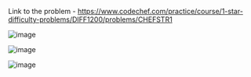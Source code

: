 Link to the problem - https://www.codechef.com/practice/course/1-star-difficulty-problems/DIFF1200/problems/CHEFSTR1


![image](https://github.com/Haleshot/Competitive-Programming/assets/57552973/5c229a54-2570-42b3-982b-3a88f18855fc)

![image](https://github.com/Haleshot/Competitive-Programming/assets/57552973/e6b8d295-1e9f-4540-b0f2-c7cc37a77760)

![image](https://github.com/Haleshot/Competitive-Programming/assets/57552973/bfcfb718-635a-4483-9a38-bf7c88da2da6)
